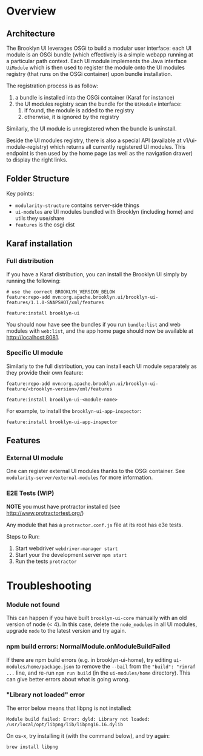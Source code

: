 # Overview

## Architecture

The Brooklyn UI leverages OSGi to build a modular user interface: each UI module is an OSGi bundle (which effectively is a 
simple webapp running at a particular path context. Each UI module implements the Java interface `UiModule` which
is then used to register the module onto the UI modules registry (that runs on the OSGi container) upon bundle installation.

The registration process is as follow:
1. a bundle is installed into the OSGi container (Karaf for instance)
2. the UI modules registry scan the bundle for the `UiModule` interface:
   1. if found, the module is added to the registry
   2. otherwise, it is ignored by the registry

Similarly, the UI module is unregistered when the bundle is uninstall.

Beside the UI modules registry, there is also a special API (available at v1/ui-module-registry) which returns all
currently registered UI modules. This endpoint is then used by the home page (as well as the navigation drawer) to display
the right links.

## Folder Structure

Key points:
* `modularity-structure` contains server-side things
* `ui-modules` are UI modules bundled with Brooklyn (including home) and utils they use/share
* `features` is the osgi dist

## Karaf installation

### Full distribution

If you have a Karaf distribution, you can install the Brooklyn UI simply by running the following:

```
# use the correct BROOKLYN_VERSION_BELOW
feature:repo-add mvn:org.apache.brooklyn.ui/brooklyn-ui-features/1.1.0-SNAPSHOT/xml/features

feature:install brooklyn-ui
```

You should now have see the bundles if you run `bundle:list` and web modules with `web:list`,
and the app home page should now be available at [http://localhost:8081](http://localhost:8081).



### Specific UI module

Similarly to the full distribution, you can install each UI module separately as they provide their own feature:


```
feature:repo-add mvn:org.apache.brooklyn.ui/brooklyn-ui-feature/<brooklyn-version>/xml/features

feature:install brooklyn-ui-<module-name>
```

For example, to install the `brooklyn-ui-app-inspector`:

```
feature:install brooklyn-ui-app-inspector
```

## Features

### External UI module

One can register external UI modules thanks to the OSGi container. See `modularity-server/external-modules` for more information. 


### E2E Tests (WIP)

**NOTE** you must have protractor installed (see http://www.protractortest.org/)

Any module that has a `protractor.conf.js` file at its root has e3e tests.

Steps to Run:
1. Start webdriver `webdriver-manager start`
2. Start your the development server `npm start`
3. Run the tests `protractor`


# Troubleshooting

### Module not found

This can happen if you have built `brooklyn-ui-core` manually with an old version of node (< 4). In this case, delete the `node_modules` in all UI modules, upgrade `node` to the latest version and try again.

### npm build errors: NormalModule.onModuleBuildFailed

If there are npm build errors (e.g. in brooklyn-ui-home), try editing `ui-modules/home/package.json` to remove the `--bail` from the `"build": "rimraf ...` line, and re-run `npm run build` (in the `ui-modules/home` directory). This can give better errors about what is going wrong.

### "Library not loaded" error

The error below means that libpng is not installed:
```
Module build failed: Error: dyld: Library not loaded: /usr/local/opt/libpng/lib/libpng16.16.dylib
```

On os-x, try installing it (with the command below), and try again:
```
brew install libpng
```

<!--
  Licensed to the Apache Software Foundation (ASF) under one
  or more contributor license agreements.  See the NOTICE file
  distributed with this work for additional information
  regarding copyright ownership.  The ASF licenses this file
  to you under the Apache License, Version 2.0 (the
  "License"); you may not use this file except in compliance
  with the License.  You may obtain a copy of the License at

      http://www.apache.org/licenses/LICENSE-2.0

  Unless required by applicable law or agreed to in writing,
  software distributed under the License is distributed on an
  "AS IS" BASIS, WITHOUT WARRANTIES OR CONDITIONS OF ANY
  KIND, either express or implied.  See the License for the
  specific language governing permissions and limitations
  under the License.
-->
